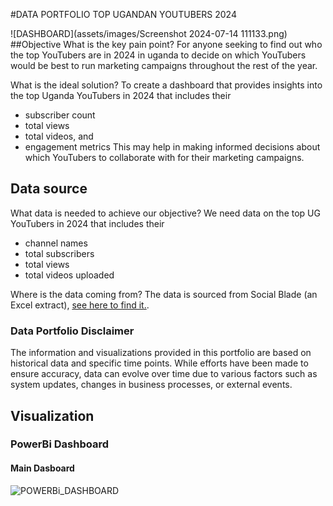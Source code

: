 #DATA PORTFOLIO TOP UGANDAN YOUTUBERS 2024

![DASHBOARD](assets/images/Screenshot 2024-07-14 111133.png)
##Objective
What is the key pain point?
For anyone seeking to find out who the top YouTubers are in 2024 in uganda to decide on which YouTubers would be best to run marketing campaigns throughout the rest of the year.

What is the ideal solution?
To create a dashboard that provides insights into the top Uganda YouTubers in 2024 that includes their

- subscriber count
- total views
- total videos, and
- engagement metrics
This may help in making informed decisions about which YouTubers to collaborate with for their marketing campaigns.

## Data source
What data is needed to achieve our objective?
We need data on the top UG YouTubers in 2024 that includes their

- channel names
- total subscribers
- total views
- total videos uploaded

Where is the data coming from? The data is sourced from Social Blade (an Excel extract), [see here to find it.](https://socialblade.com/youtube/top/country/ug).

### Data Portfolio Disclaimer
The information and visualizations provided in this portfolio are based on historical data and specific time points. While efforts have been made to ensure accuracy, data can evolve over time due to various factors such as system updates, changes in business processes, or external events.

## Visualization
### PowerBi Dashboard

 #### Main Dasboard
![POWERBi_DASHBOARD](assets/images/1.gif)
